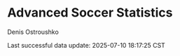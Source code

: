 # Advanced Soccer Statistics
Denis Ostroushko

<!-- gfm -->

Last successful data update: 2025-07-10 18:17:25 CST

